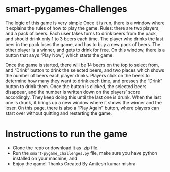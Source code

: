 # smart-pygames-Challenges
The logic of this game is very simple
Once it is run, there is a window where it explains the rules of how to play the game. Rules: there are two players, and a pack of beers. Each user takes turns to drink beers from the pack, and should drink only 1 to 3 beers each time. The player who drinks the last beer in the pack loses the game, and has to buy a new pack of beers. The other player is a winner, and gets to drink for free. On this window, there is a button that says “Play Now”, which starts the game.

Once the game is started, there will be 14 beers on the top to select from, and “Drink” button to drink the selected beers, and two places which shows the number of beers each player drinks. Players click on the beers to determine how many they want to drink each time, and presses the “Drink” button to drink them. Once the button is clicked, the selected beers disappear, and the number is written down on the players’ score accordingly. They keep doing this until the last one is drunk. When the last one is drunk, it brings up a new window where it shows the winner and the loser. On this page, there is also a “Play Again” button, where players can start over without quitting and restarting the game.

# Instructions to run the game
- Clone the repo or download it as .zip file.
- Run the `smart-pygame_challenges.py` file, make sure you have python installed on your machine, and 
- Enjoy the game!
Thanks
Created By Amitesh kumar mishra
